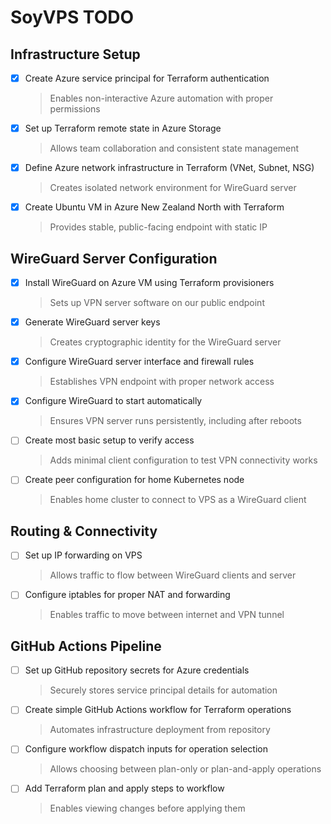 # SoyVPS TODO

## Infrastructure Setup

- [x] Create Azure service principal for Terraform authentication
  > Enables non-interactive Azure automation with proper permissions

- [x] Set up Terraform remote state in Azure Storage
  > Allows team collaboration and consistent state management

- [x] Define Azure network infrastructure in Terraform (VNet, Subnet, NSG)
  > Creates isolated network environment for WireGuard server

- [x] Create Ubuntu VM in Azure New Zealand North with Terraform
  > Provides stable, public-facing endpoint with static IP

## WireGuard Server Configuration

- [x] Install WireGuard on Azure VM using Terraform provisioners
  > Sets up VPN server software on our public endpoint

- [x] Generate WireGuard server keys
  > Creates cryptographic identity for the WireGuard server

- [x] Configure WireGuard server interface and firewall rules
  > Establishes VPN endpoint with proper network access

- [x] Configure WireGuard to start automatically
  > Ensures VPN server runs persistently, including after reboots

- [ ] Create most basic setup to verify access
  > Adds minimal client configuration to test VPN connectivity works

- [ ] Create peer configuration for home Kubernetes node
  > Enables home cluster to connect to VPS as a WireGuard client

## Routing & Connectivity

- [ ] Set up IP forwarding on VPS
  > Allows traffic to flow between WireGuard clients and server

- [ ] Configure iptables for proper NAT and forwarding
  > Enables traffic to move between internet and VPN tunnel

## GitHub Actions Pipeline

- [ ] Set up GitHub repository secrets for Azure credentials
  > Securely stores service principal details for automation

- [ ] Create simple GitHub Actions workflow for Terraform operations
  > Automates infrastructure deployment from repository

- [ ] Configure workflow dispatch inputs for operation selection
  > Allows choosing between plan-only or plan-and-apply operations

- [ ] Add Terraform plan and apply steps to workflow
  > Enables viewing changes before applying them
